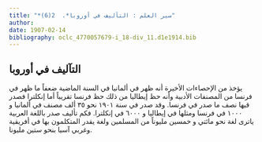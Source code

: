 ```yaml
---
title: "*سير العلم : التآليف في أوروبا*.  2(6)"
author: 
date: 1907-02-14
bibliography: oclc_4770057679-i_18-div_11.d1e1914.bib
---
```




##  التآليف في أوروبا 


 يؤخذ من الإحصاءات الأخيرة أنه ظهر في ألمانيا في السنة الماضية ضعفاً ما ظهر في فرنسا من المصنفات الأدبية وأنه حظ إيطاليا من ذلك حظ فرنسا تقريباً أما إنكلترا فصدر قيها نصف ما صدر في فرنسا. وقد صدر في سنة  ١٩٠١  نحو  ٣٥  ألف  مصنف في ألمانيا و  ١٠٠٠  في فرنسا ومثلها في إيطاليا و  ٦٠٠٠  في إنكلترا. فكم تأليف صدر باللغة العربية ياترى لغة نحو مائتي و  خمسين  مليوناً من المسلمين ولغة يقدر المتكلمون بها في أفريقية وغربي آسيا بنحو  ستين  مليونا. 
